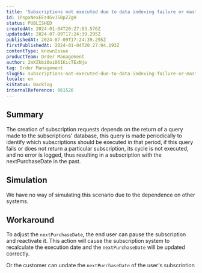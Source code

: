 ```yaml
---
title: 'Subscriptions not executed due to data indexing failure or masterdata query failure'
id: 1PspxNexEEz4GvJ5BpZZgH
status: PUBLISHED
createdAt: 2024-01-04T20:27:03.576Z
updatedAt: 2024-07-09T17:24:39.295Z
publishedAt: 2024-07-09T17:24:39.295Z
firstPublishedAt: 2024-01-04T20:27:04.193Z
contentType: knownIssue
productTeam: Order Management
author: 2mXZkbi0oi061KicTExNjo
tag: Order Management
slugEN: subscriptions-not-executed-due-to-data-indexing-failure-or-masterdata-query-failure
locale: en
kiStatus: Backlog
internalReference: 961526
---
```


## Summary


The creation of subscription requests depends on the return of a query made to the subscriptions' database, this query is made periodically to identify which subscriptions should be executed in that period, if this query fails or does not return a particular subscription, its cycle is not executed, and no error is logged, thus resulting in a subscription with the nextPurchaseDate in the past.


##

## Simulation


We have no way of simulating this scenario due to the dependence on other systems.


##

## Workaround


To adjust the `nextPurchaseDate`, the end user can pause the subscription and reactivate it. This action will cause the subscription system to recalculate the execution date and the `nextPurchaseDate` will be updated correctly.

Or the customer can update the `nextPurchaseDate` of the user's subscription to a future date via the API.





